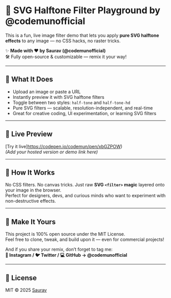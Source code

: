 # 🎨 SVG Halftone Filter Playground by @codemunofficial

This is a fun, live image filter demo that lets you apply **pure SVG halftone effects** to any image — no CSS hacks, no raster tricks.

✨ **Made with ❤️ by Saurav (@codemunofficial)**  
🛠️ Fully open-source & customizable — remix it your way!

---

## 🚀 What It Does

- Upload an image or paste a URL
- Instantly preview it with SVG halftone filters
- Toggle between two styles: `half-tone` and `half-tone-hd`
- Pure SVG filters — scalable, resolution-independent, and real-time
- Great for creative coding, UI experimentation, or learning SVG filters

---

## 🔗 Live Preview

[Try it live]https://codepen.io/codemun/pen/xbGZPOW)  
*(Add your hosted version or demo link here)*

---

## 🧠 How It Works

No CSS filters. No canvas tricks. Just raw **SVG `<filter>` magic** layered onto your image in the browser.  
Perfect for designers, devs, and curious minds who want to experiment with non-destructive effects.

---

## 🙌 Make It Yours

This project is 100% open source under the MIT License.  
Feel free to clone, tweak, and build upon it — even for commercial projects!

And if you share your remix, don’t forget to tag me:  
**📸 Instagram / 🐦 Twitter / 💻 GitHub → @codemunofficial**

---

## 📄 License

MIT © 2025 [Saurav](https://github.com/SAURAVboi)
